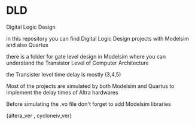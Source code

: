 # DLD

Digital Logic Design 

in this repository you can find Digital Logic Design projects with Modelsim and also Quartus

there is a folder for gate level design in Modelsim where you can understand the Transistor Level of Computer Architecture 

the Transister level time delay is mostly (3,4,5)

Most of the projects are simulated by both Modelsim and Quartus to implement the delay times of Altra hardwares 

Before simulating the .vo file don't forget to add Modelsim libraries 

{altera_ver , cycloneiv_ver}


